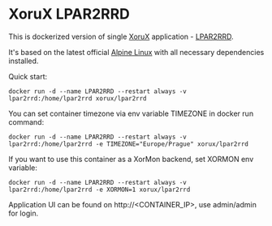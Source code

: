 # XoruX LPAR2RRD
This is dockerized version of single [XoruX](https://xorux.com) application - [LPAR2RRD](https://lpar2rrd.com).

It's based on the latest official [Alpine Linux](https://hub.docker.com/_/alpine) with all necessary dependencies installed.

Quick start:

    docker run -d --name LPAR2RRD --restart always -v lpar2rrd:/home/lpar2rrd xorux/lpar2rrd

You can set container timezone via env variable TIMEZONE in docker run command:

    docker run -d --name LPAR2RRD --restart always -v lpar2rrd:/home/lpar2rrd -e TIMEZONE="Europe/Prague" xorux/lpar2rrd

If you want to use this container as a XorMon backend, set XORMON env variable:

    docker run -d --name LPAR2RRD --restart always -v lpar2rrd:/home/lpar2rrd -e XORMON=1 xorux/lpar2rrd

Application UI can be found on http://\<CONTAINER_IP\>, use admin/admin for login.

